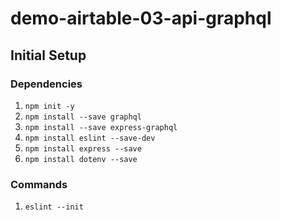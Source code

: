 # demo-airtable-03-api-graphql

## Initial Setup

### Dependencies
1. `npm init -y`
1. `npm install --save graphql`
1. `npm install --save express-graphql`
1. `npm install eslint --save-dev`
1. `npm install express --save`
1. `npm install dotenv --save`

### Commands
1. `eslint --init`